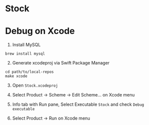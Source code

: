 # Stock

# Debug on Xcode

1. Install MySQL

`brew install mysql`

2. Generate xcodeproj via Swift Package Manager

```
cd path/to/local-repos
make xcode
```

3. Open `Stock.xcodeproj`

4. Select Product -> Scheme -> Edit Scheme... on Xcode menu

5. Info tab with Run pane, Select Executable `Stock` and check `Debug executable`

6. Select Product -> Run on Xcode menu
